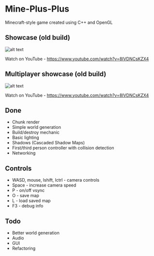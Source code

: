 # Mine-Plus-Plus
Minecraft-style game created using C++ and OpenGL

## Showcase (old build)
![alt text](http://i.imgur.com/0QIrXexh.gif)

Watch on YouTube - https://www.youtube.com/watch?v=8IVDNCsKZX4

## Multiplayer showcase (old build)
![alt text](https://media.giphy.com/media/aQMs72KKl4FOpZaJh8/source.gif)

Watch on YouTube - https://www.youtube.com/watch?v=8IVDNCsKZX4

## Done
- Chunk render
- Simple world generation
- Build/destroy mechanic
- Basic lighting 
- Shadows (Cascaded Shadow Maps)
- First/third person controller with collision detection
- Networking

## Controls
- WASD, mouse, lshift, lctrl - camera controls
- Space - increase camera speed
- P - on/off vsync
- O - save map
- L - load saved map
- F3 - debug info

## Todo
- Better world generation
- Audio
- GUI
- Refactoring
